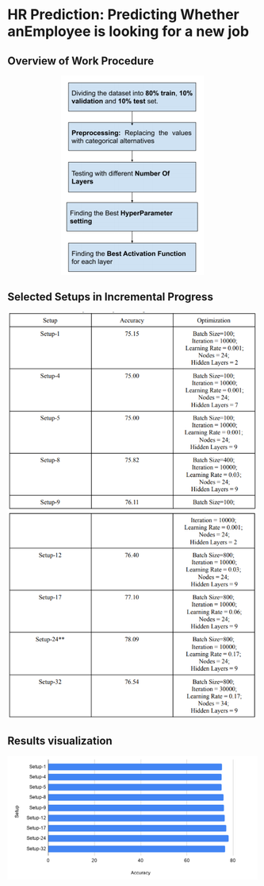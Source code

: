 
# **HR Prediction:** Predicting Whether anEmployee is looking for a new job


## Overview of Work Procedure

<p align="center">
  <img  src="https://github.com/ashrafulhaqove/Data-Science-Projects/blob/main/HR%20Prediction/plan.PNG">
</p>




## Selected Setups in Incremental Progress
<p align="center">
  <img  src="https://github.com/ashrafulhaqove/Data-Science-Projects/blob/main/HR%20Prediction/progress%20sheet%201.PNG">
  <img  src="https://github.com/ashrafulhaqove/Data-Science-Projects/blob/main/HR%20Prediction/progress%20sheet%202.PNG">
</p>


## Results visualization

<p align="center">
  <img  src="https://github.com/ashrafulhaqove/Data-Science-Projects/blob/main/HR%20Prediction/accuracy%20graph.PNG">
</p>
